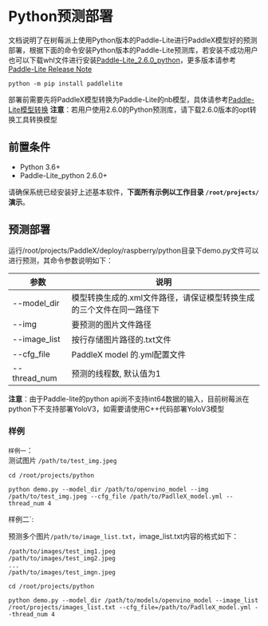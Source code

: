 # Python预测部署
文档说明了在树莓派上使用Python版本的Paddle-Lite进行PaddleX模型好的预测部署，根据下面的命令安装Python版本的Paddle-Lite预测库，若安装不成功用户也可以下载whl文件进行安装[Paddle-Lite_2.6.0_python](https://github.com/PaddlePaddle/Paddle-Lite/releases/download/v2.6.0/armlinux_python_installer.zip)，更多版本请参考[Paddle-Lite Release Note](https://github.com/PaddlePaddle/Paddle-Lite/releases)
```
python -m pip install paddlelite
```
部署前需要先将PaddleX模型转换为Paddle-Lite的nb模型，具体请参考[Paddle-Lite模型转换](./export_nb_model.md)
**注意**：若用户使用2.6.0的Python预测库，请下载2.6.0版本的opt转换工具转换模型



## 前置条件
* Python 3.6+
* Paddle-Lite_python 2.6.0+

请确保系统已经安装好上述基本软件，**下面所有示例以工作目录 `/root/projects/`演示**。

## 预测部署
运行/root/projects/PaddleX/deploy/raspberry/python目录下demo.py文件可以进行预测，其命令参数说明如下：

|  参数   | 说明  |
|  ----  | ----  |
| --model_dir  | 模型转换生成的.xml文件路径，请保证模型转换生成的三个文件在同一路径下|
| --img  | 要预测的图片文件路径 |
| --image_list  | 按行存储图片路径的.txt文件 |
| --cfg_file | PaddleX model 的.yml配置文件 |
| --thread_num  | 预测的线程数, 默认值为1 |  

**注意**：由于Paddle-lite的python api尚不支持int64数据的输入，目前树莓派在python下不支持部署YoloV3，如需要请使用C++代码部署YoloV3模型

### 样例
`样例一`：  
测试图片 `/path/to/test_img.jpeg`  

```
cd /root/projects/python  

python demo.py --model_dir /path/to/openvino_model --img /path/to/test_img.jpeg --cfg_file /path/to/PadlleX_model.yml --thread_num 4 
```  

样例二`:

预测多个图片`/path/to/image_list.txt`，image_list.txt内容的格式如下：

```
/path/to/images/test_img1.jpeg
/path/to/images/test_img2.jpeg
...
/path/to/images/test_imgn.jpeg
```

```
cd /root/projects/python  

python demo.py --model_dir /path/to/models/openvino_model --image_list /root/projects/images_list.txt --cfg_file=/path/to/PadlleX_model.yml --thread_num 4 
```

